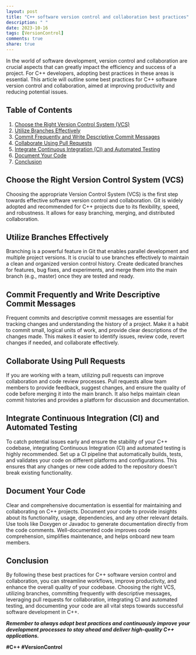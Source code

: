 ```yaml
---
layout: post
title: "C++ software version control and collaboration best practices"
description: " "
date: 2023-10-16
tags: [VersionControl]
comments: true
share: true
---
```


In the world of software development, version control and collaboration are crucial aspects that can greatly impact the efficiency and success of a project. For C++ developers, adopting best practices in these areas is essential. This article will outline some best practices for C++ software version control and collaboration, aimed at improving productivity and reducing potential issues.

## Table of Contents
1. [Choose the Right Version Control System (VCS)](#choose-the-right-version-control-system-vcs)
2. [Utilize Branches Effectively](#utilize-branches-effectively)
3. [Commit Frequently and Write Descriptive Commit Messages](#commit-frequently-and-write-descriptive-commit-messages)
4. [Collaborate Using Pull Requests](#collaborate-using-pull-requests)
5. [Integrate Continuous Integration (CI) and Automated Testing](#integrate-continuous-integration-ci-and-automated-testing)
6. [Document Your Code](#document-your-code)
7. [Conclusion](#conclusion)

## Choose the Right Version Control System (VCS)
Choosing the appropriate Version Control System (VCS) is the first step towards effective software version control and collaboration. Git is widely adopted and recommended for C++ projects due to its flexibility, speed, and robustness. It allows for easy branching, merging, and distributed collaboration.

## Utilize Branches Effectively
Branching is a powerful feature in Git that enables parallel development and multiple project versions. It is crucial to use branches effectively to maintain a clean and organized version control history. Create dedicated branches for features, bug fixes, and experiments, and merge them into the main branch (e.g., master) once they are tested and ready.

## Commit Frequently and Write Descriptive Commit Messages
Frequent commits and descriptive commit messages are essential for tracking changes and understanding the history of a project. Make it a habit to commit small, logical units of work, and provide clear descriptions of the changes made. This makes it easier to identify issues, review code, revert changes if needed, and collaborate effectively.

## Collaborate Using Pull Requests
If you are working with a team, utilizing pull requests can improve collaboration and code review processes. Pull requests allow team members to provide feedback, suggest changes, and ensure the quality of code before merging it into the main branch. It also helps maintain clean commit histories and provides a platform for discussion and documentation.

## Integrate Continuous Integration (CI) and Automated Testing
To catch potential issues early and ensure the stability of your C++ codebase, integrating Continuous Integration (CI) and automated testing is highly recommended. Set up a CI pipeline that automatically builds, tests, and validates your code on different platforms and configurations. This ensures that any changes or new code added to the repository doesn't break existing functionality.

## Document Your Code
Clear and comprehensive documentation is essential for maintaining and collaborating on C++ projects. Document your code to provide insights about its functionality, usage, dependencies, and any other relevant details. Use tools like Doxygen or Javadoc to generate documentation directly from the code comments. Well-documented code improves code comprehension, simplifies maintenance, and helps onboard new team members.

## Conclusion
By following these best practices for C++ software version control and collaboration, you can streamline workflows, improve productivity, and enhance the overall quality of your codebase. Choosing the right VCS, utilizing branches, committing frequently with descriptive messages, leveraging pull requests for collaboration, integrating CI and automated testing, and documenting your code are all vital steps towards successful software development in C++.

***Remember to always adopt best practices and continuously improve your development processes to stay ahead and deliver high-quality C++ applications.***

**#C++ #VersionControl**